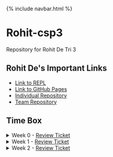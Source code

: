 {% include navbar.html %}

# Rohit-csp3
Repository for Rohit De Tri 3

## Rohit De's Important Links

- [Link to REPL](https://replit.com/@rohittde/rohit-csp3)
- [Link to GitHub Pages](https://rohitd3.github.io/rohit-csp3/)
- [Individual Repository](https://github.com/rohitd3/rohit-csp3)
- [Team Repository](https://github.com/aaditgupta21/koolskool)

## Time Box
<details>
<summary>Week 0 - <a href="https://github.com/rohitd3/rohit-csp3/issues/1">Review Ticket</summary>
  <a href="https://replit.com/@rohittde/rohit-csp3#python/menu.py">TT0 - Python Menu</a>
  <br>
  <a href="https://rohitd3.github.io/rohit-csp3/notes/5_1notes">5.1 Notes + Actions</a>
  <br>
  <a href="https://rohitd3.github.io/rohit-csp3/notes/5_2notes">5.2 Notes + Actions</a>
</details>

<details>
<summary>Week 1 - <a href="https://github.com/rohitd3/rohit-csp3/issues/2">Review Ticket</summary>
  <a href="https://replit.com/@rohittde/rohit-csp3#python/listandloop.py">TT1 - Python List and Loop</a>
  <br>
  <a href="https://rohitd3.github.io/rohit-csp3/notes/5_3notes">5.3 Notes + Actions</a>
  <br>
  <a href="https://rohitd3.github.io/rohit-csp3/notes/5_4notes">5.4 Notes + Actions</a>
</details>

<details>
<summary>Week 2 - <a href="https://github.com/rohitd3/rohit-csp3/issues/3">Review Ticket</summary>
  <a href="https://replit.com/@rohittde/rohit-csp3#python/week2/factorial.py">TT2 - Python Classy Functions</a>
  <br>
  <a href="https://rohitd3.github.io/rohit-csp3/notes/5_5notes">5.5 Notes + Actions</a>
  <br>
  <a href="https://rohitd3.github.io/rohit-csp3/notes/5_6notes">5.6 Notes + Actions</a>
</details>